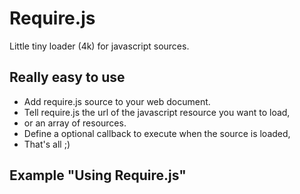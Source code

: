 Require.js
==========
Little tiny loader (4k) for javascript sources.

Really easy to use
------------------
- Add require.js source to your web document.
- Tell require.js the url of the javascript resource you want to load,
- or an array of resources.
- Define a optional callback to execute when the source is loaded,
- That's all ;)

Example "Using Require.js"
--------------------------
<script>

    require("http://ajax.googleapis.com/ajax/libs/jquery/1.5.1/jquery.min.js", function() {

        $("#demo").html("jQuery Loaded from CDN");

    });

</script>